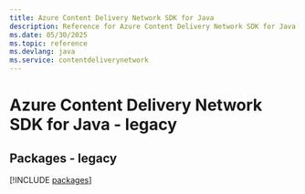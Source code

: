 ```yaml
---
title: Azure Content Delivery Network SDK for Java
description: Reference for Azure Content Delivery Network SDK for Java
ms.date: 05/30/2025
ms.topic: reference
ms.devlang: java
ms.service: contentdeliverynetwork
---
```

# Azure Content Delivery Network SDK for Java - legacy
## Packages - legacy
[!INCLUDE [packages](content-delivery-network-index.md)]